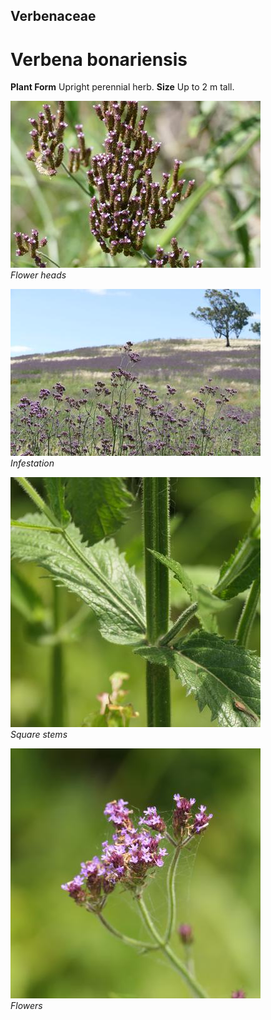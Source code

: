 ## Verbenaceae
# Verbena bonariensis

**Plant Form** Upright perennial herb. **Size** Up to 2 m tall.


![Flower heads](13927_P6970071.jpg)  
 *Flower heads* 

![Infestation](74401_P7070290.jpg)  
 *Infestation* 

![Square stems](68355_P1000345.jpg)  
 *Square stems* 

![Flowers](68354_P1000344.jpg)  
 *Flowers* 

